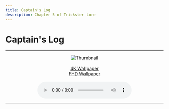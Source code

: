 ```yaml
---
title: Captain's Log
description: Chapter 5 of Trickster Lore
---
```


# Captain's Log

---

<div align='center'>
<img src="/lore/chapter5/thumbnail.jpg" alt="Thumbnail"/>
<br/>
<br/>
<a target="\_blank" href="/lore/chapter5/4k.jpg" title="4K Wallpaper" download>4K Wallpaper</a>
<br/>
<a target="\_blank" href="/lore/chapter5/FHD.jpg" title="FHD Wallpaper" download>FHD Wallpaper</a>
<br/>
<br/>
<div>
<audio controls>
  <source src='/lore/chapter5/audio.wav' />
</audio>
</div>
</div>

---